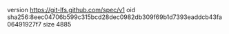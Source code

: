 version https://git-lfs.github.com/spec/v1
oid sha256:8eec04706b599c315bcd28dec0982db309f69b1d7393eaddcb43fa06491927f7
size 4885

